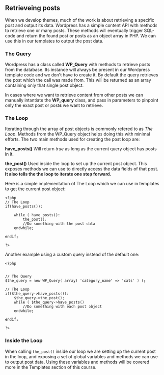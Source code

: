 
## Retrieveing posts
When we develop themes, much of the work is about retrieving a specific post and output its data. Wordpress has a simple content API with methods to retrieve one or many posts. These methods will eventually trigger SQL-code and return the found post or posts as an object array in PHP. We can use this in our templates to output the post data.

### The Query
Wordpress has a class called **WP_Query** with methods to retrieve posts from the database. Its instance will always be present in our Wordpress template code and we don't have to create it. By default the query retrieves the post which the call was made from. This will be returned as an array containing only that single post object.

In cases where we want to retrieve content from other posts we can manually intantiate the **WP_query** class, and pass in parameters to pinpoint only the exact post or post**s** we want to retrieve.

### The Loop
Iterating through the array of post objects is commonly refered to as *The Loop*. Methods from the WP_Query object helps doing this with minimal efforts. The two main methods used for creating the post loop are:

**have_posts()** 
Will return *true* as long as the current query object has posts in it. 

**the_post()** 
Used inside the loop to set up the current post object. This exposes methods we can use to directly access the data fields of that post. **It also tells the  the loop to iterate one step forward.**

Here is a simple implementation of The Loop which we can use in templates to get the current post object:
```
<?php 
// The Loop
if(have_posts()):

    while ( have_posts():
        the_post();
        //Do something with the post data
    endwhile;
    
endif;

?>
```

Another example using a custom query instead of the default one:

```
<?php 


// The Query
$the_query = new WP_Query( array( 'category_name' => 'cats' ) );

// The Loop
if($the_query->have_posts()):
    $the_query->the_post();
    while ( $the_query->have_posts()
        //Do something with each post object
    endwhile;
    
endif;

?>
```
### Inside the Loop
When calling `the_post()` inside our loop we are setting up the current post in the loop, and exposing a set of global variables and methods we can use to output post data. Using these variables and methods will be covered more in the Templates section of this course.

